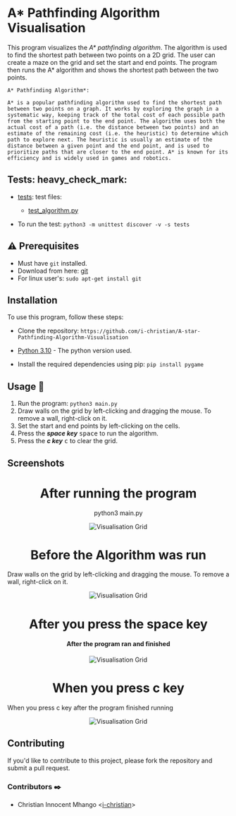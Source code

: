 # A* Pathfinding Algorithm Visualisation

This program visualizes the *A\* pathfinding algorithm*. The algorithm is used to find the shortest path between two points on a 2D grid. The user can create a maze on the grid and set the start and end points. The program then runs the A* algorithm and shows the shortest path between the two points.


```
A* Pathfinding Algorithm*:  

A* is a popular pathfinding algorithm used to find the shortest path between two points on a graph. It works by exploring the graph in a systematic way, keeping track of the total cost of each possible path from the starting point to the end point. The algorithm uses both the actual cost of a path (i.e. the distance between two points) and an estimate of the remaining cost (i.e. the heuristic) to determine which path to explore next. The heuristic is usually an estimate of the distance between a given point and the end point, and is used to prioritize paths that are closer to the end point. A* is known for its efficiency and is widely used in games and robotics.

```

## Tests: heavy_check_mark:

* [tests](./tests/): test files:
    * [test_algorithm.py](./tests/test_algorithm.py)

* To run the test:
```python3 -m unittest discover -v -s tests```

## :warning: Prerequisites

* Must have `git` installed.
* Download from here: [git](https://git-scm.com/downloads)
* For linux user's: ```sudo apt-get install git```

## Installation

To use this program, follow these steps:

* Clone the repository:
```https://github.com/i-christian/A-star-Pathfinding-Algorithm-Visualisation```

* [Python 3.10](https://www.python.org/downloads/release/python-31010/) - The python version used.

* Install the required dependencies using pip:
```pip install pygame```


## Usage :running:

1. Run the program:
```python3 main.py```
2. Draw walls on the grid by left-clicking and dragging the mouse. To remove a wall, right-click on it.
3. Set the start and end points by left-clicking on the cells.
4. Press the ***space key*** <kbd>space</kbd> to run the algorithm.
5. Press the ***c key*** <kbd>c</kbd> to clear the grid.

## Screenshots
<h1 align="center">After running the program</h1>
<p align="center">python3 main.py</p>
<p align="center">
<img src="https://github.com/i-christian/A-star-Pathfinding-Algorithm-Visualisation/blob/main/assets/images/empty_grid.png" alt="Visualisation Grid">
</p>

<h1 align="center">Before the Algorithm was run</h1>
<p>Draw walls on the grid by left-clicking and dragging the mouse. To remove a wall, right-click on it.</p>
<p align="center">
<img src="https://github.com/i-christian/A-star-Pathfinding-Algorithm-Visualisation/blob/main/assets/images/before_run.png" alt="Visualisation Grid">
</p>

<h1 align="center">After you press the space key</h1>
<h4 align="center">After the program ran and finished</h4>
<p align="center">
<img src="https://github.com/i-christian/A-star-Pathfinding-Algorithm-Visualisation/blob/main/assets/images/after_run.png" alt="Visualisation Grid">
</p>

<h1 align="center">When you press c key</h1>
<p> When you press c key after the program finished running </p>
<p align="center">
<img src="https://github.com/i-christian/A-star-Pathfinding-Algorithm-Visualisation/blob/main/assets/images/empty_grid.png" alt="Visualisation Grid">
</p>

## Contributing

If you'd like to contribute to this project, please fork the repository and submit a pull request.

### Contributors :black_nib:
* Christian Innocent Mhango <[i-christian](https://github.com/i-christian)>
